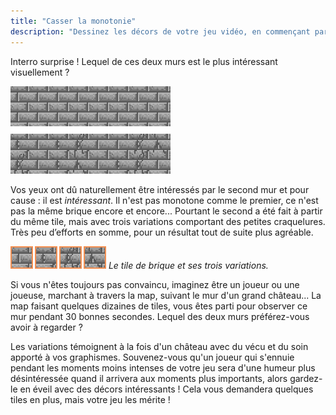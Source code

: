 ```yaml
---
title: "Casser la monotonie"
description: "Dessinez les décors de votre jeu vidéo, en commençant par un premier tile d'herbe, jusqu'à vous familiariser avec les textures, l'ombrage et le dithering."
---
```


Interro surprise ! Lequel de ces deux murs est le plus intéressant visuellement ?

![](./mur.png)

Vos yeux ont dû naturellement être intéressés par le second mur et pour cause : il est *intéressant*. Il n'est pas monotone comme le premier, ce n'est pas la même brique encore et encore... Pourtant le second a été fait à partir du même tile, mais avec trois variations comportant des petites craquelures. Très peu d’efforts en somme, pour un résultat tout de suite plus agréable.

![](./mur-variations.png)
*Le tile de brique et ses trois variations.*

Si vous n'êtes toujours pas convaincu, imaginez être un joueur ou une joueuse, marchant à travers la map, suivant le mur d'un grand château... La map faisant quelques dizaines de tiles, vous êtes parti pour observer ce mur pendant 30 bonnes secondes. Lequel des deux murs préférez-vous avoir à regarder ?

Les variations témoignent à la fois d'un château avec du vécu et du soin apporté à vos graphismes. Souvenez-vous qu'un joueur qui s'ennuie pendant les moments moins intenses de votre jeu sera d'une humeur plus désintéressée quand il arrivera aux moments plus importants, alors gardez-le en éveil avec des décors intéressants ! Cela vous demandera quelques tiles en plus, mais votre jeu les mérite !
